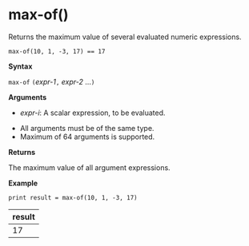 # max-of()

Returns the maximum value of several evaluated numeric expressions.

    max-of(10, 1, -3, 17) == 17

**Syntax**

`max-of` `(`*expr-1*`,` *expr-2* ...`)`

**Arguments**

* *expr-i*: A scalar expression, to be evaluated.

- All arguments must be of the same type.
- Maximum of 64 arguments is supported.

**Returns**

The maximum value of all argument expressions.

**Example**

```kusto
print result = max-of(10, 1, -3, 17) 
```

|result|
|---|
|17|


